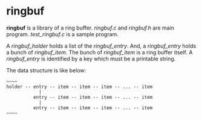 ringbuf
=======

**ringbuf** is a library of a ring buffer.
*ringbuf.c* and *ringbuf.h* are main program.
*test_ringbuf.c* is a sample program.

A *ringbuf_holder* holds a list of the *ringbuf_entry*. 
And, a *ringbuf_entry* holds a bunch of *ringbuf_item*.
The bunch of *ringbuf_item* is a ring buffer itself.
A *ringbuf_entry* is identified by a key which must be a printable string.

The data structure is like below:

    ~~~~
    holder -- entry -- item -- item -- item -- ... -- item
                |
              entry -- item -- item -- item -- ... -- item
                |
              entry -- item -- item -- item -- ... -- item
    ~~~~

